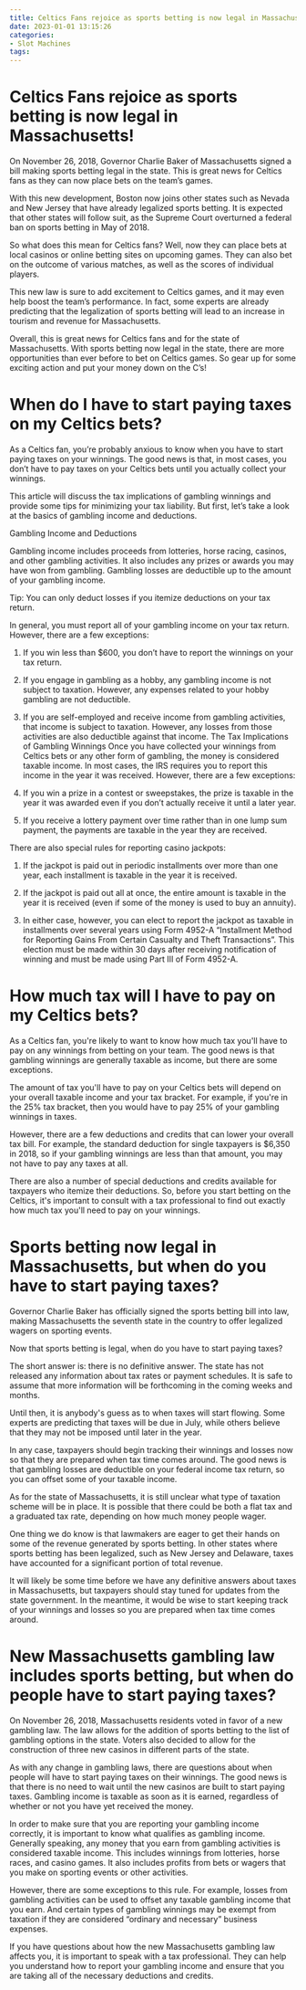 ```yaml
---
title: Celtics Fans rejoice as sports betting is now legal in Massachusetts!
date: 2023-01-01 13:15:26
categories:
- Slot Machines
tags:
---
```



#  Celtics Fans rejoice as sports betting is now legal in Massachusetts!

On November 26, 2018, Governor Charlie Baker of Massachusetts signed a bill making sports betting legal in the state. This is great news for Celtics fans as they can now place bets on the team’s games.

With this new development, Boston now joins other states such as Nevada and New Jersey that have already legalized sports betting. It is expected that other states will follow suit, as the Supreme Court overturned a federal ban on sports betting in May of 2018.

So what does this mean for Celtics fans? Well, now they can place bets at local casinos or online betting sites on upcoming games. They can also bet on the outcome of various matches, as well as the scores of individual players.

This new law is sure to add excitement to Celtics games, and it may even help boost the team’s performance. In fact, some experts are already predicting that the legalization of sports betting will lead to an increase in tourism and revenue for Massachusetts.

Overall, this is great news for Celtics fans and for the state of Massachusetts. With sports betting now legal in the state, there are more opportunities than ever before to bet on Celtics games. So gear up for some exciting action and put your money down on the C’s!

#  When do I have to start paying taxes on my Celtics bets?

As a Celtics fan, you’re probably anxious to know when you have to start paying taxes on your winnings. The good news is that, in most cases, you don’t have to pay taxes on your Celtics bets until you actually collect your winnings.

This article will discuss the tax implications of gambling winnings and provide some tips for minimizing your tax liability. But first, let’s take a look at the basics of gambling income and deductions.

Gambling Income and Deductions

Gambling income includes proceeds from lotteries, horse racing, casinos, and other gambling activities. It also includes any prizes or awards you may have won from gambling. Gambling losses are deductible up to the amount of your gambling income.

Tip: You can only deduct losses if you itemize deductions on your tax return.

In general, you must report all of your gambling income on your tax return. However, there are a few exceptions:

1) If you win less than $600, you don’t have to report the winnings on your tax return.

2) If you engage in gambling as a hobby, any gambling income is not subject to taxation. However, any expenses related to your hobby gambling are not deductible.

3) If you are self-employed and receive income from gambling activities, that income is subject to taxation. However, any losses from those activities are also deductible against that income.
The Tax Implications of Gambling Winnings
Once you have collected your winnings from Celtics bets or any other form of gambling, the money is considered taxable income. In most cases, the IRS requires you to report this income in the year it was received. However, there are a few exceptions:
1) If you win a prize in a contest or sweepstakes, the prize is taxable in the year it was awarded even if you don’t actually receive it until a later year.
2) If you receive a lottery payment over time rather than in one lump sum payment, the payments are taxable in the year they are received. 

  There are also special rules for reporting casino jackpots: 

  1) If the jackpot is paid out in periodic installments over more than one year, each installment is taxable in the year it is received. 

  2) If the jackpot is paid out all at once, the entire amount is taxable in the year it is received (even if some of the money is used to buy an annuity). 
 3) In either case, however, you can elect to report the jackpot as taxable in installments over several years using Form 4952-A “Installment Method for Reporting Gains From Certain Casualty and Theft Transactions”. This election must be made within 30 days after receiving notification of winning and must be made using Part III of Form 4952-A.

#  How much tax will I have to pay on my Celtics bets?

As a Celtics fan, you're likely to want to know how much tax you'll have to pay on any winnings from betting on your team. The good news is that gambling winnings are generally taxable as income, but there are some exceptions.

The amount of tax you'll have to pay on your Celtics bets will depend on your overall taxable income and your tax bracket. For example, if you're in the 25% tax bracket, then you would have to pay 25% of your gambling winnings in taxes.

However, there are a few deductions and credits that can lower your overall tax bill. For example, the standard deduction for single taxpayers is $6,350 in 2018, so if your gambling winnings are less than that amount, you may not have to pay any taxes at all.

There are also a number of special deductions and credits available for taxpayers who itemize their deductions. So, before you start betting on the Celtics, it's important to consult with a tax professional to find out exactly how much tax you'll need to pay on your winnings.

#  Sports betting now legal in Massachusetts, but when do you have to start paying taxes?

Governor Charlie Baker has officially signed the sports betting bill into law, making Massachusetts the seventh state in the country to offer legalized wagers on sporting events.

Now that sports betting is legal, when do you have to start paying taxes?

The short answer is: there is no definitive answer. The state has not released any information about tax rates or payment schedules. It is safe to assume that more information will be forthcoming in the coming weeks and months.

Until then, it is anybody's guess as to when taxes will start flowing. Some experts are predicting that taxes will be due in July, while others believe that they may not be imposed until later in the year.

In any case, taxpayers should begin tracking their winnings and losses now so that they are prepared when tax time comes around. The good news is that gambling losses are deductible on your federal income tax return, so you can offset some of your taxable income.

As for the state of Massachusetts, it is still unclear what type of taxation scheme will be in place. It is possible that there could be both a flat tax and a graduated tax rate, depending on how much money people wager.

One thing we do know is that lawmakers are eager to get their hands on some of the revenue generated by sports betting. In other states where sports betting has been legalized, such as New Jersey and Delaware, taxes have accounted for a significant portion of total revenue.

It will likely be some time before we have any definitive answers about taxes in Massachusetts, but taxpayers should stay tuned for updates from the state government. In the meantime, it would be wise to start keeping track of your winnings and losses so you are prepared when tax time comes around.

#  New Massachusetts gambling law includes sports betting, but when do people have to start paying taxes?

On November 26, 2018, Massachusetts residents voted in favor of a new gambling law. The law allows for the addition of sports betting to the list of gambling options in the state. Voters also decided to allow for the construction of three new casinos in different parts of the state.

As with any change in gambling laws, there are questions about when people will have to start paying taxes on their winnings. The good news is that there is no need to wait until the new casinos are built to start paying taxes. Gambling income is taxable as soon as it is earned, regardless of whether or not you have yet received the money.

In order to make sure that you are reporting your gambling income correctly, it is important to know what qualifies as gambling income. Generally speaking, any money that you earn from gambling activities is considered taxable income. This includes winnings from lotteries, horse races, and casino games. It also includes profits from bets or wagers that you make on sporting events or other activities.

However, there are some exceptions to this rule. For example, losses from gambling activities can be used to offset any taxable gambling income that you earn. And certain types of gambling winnings may be exempt from taxation if they are considered “ordinary and necessary” business expenses.

If you have questions about how the new Massachusetts gambling law affects you, it is important to speak with a tax professional. They can help you understand how to report your gambling income and ensure that you are taking all of the necessary deductions and credits.